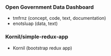### Open Government Data Dashboard

* tmfrnz (concept, code, text, documentation)
* enotsluap (data, text)

### Kornil/simple-redux-app

* Kornil (bootstrap redux app)

